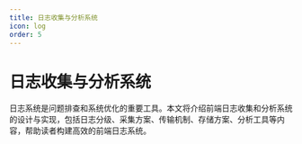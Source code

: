 ```yaml
---
title: 日志收集与分析系统
icon: log
order: 5
---
```


# 日志收集与分析系统

日志系统是问题排查和系统优化的重要工具。本文将介绍前端日志收集和分析系统的设计与实现，包括日志分级、采集方案、传输机制、存储方案、分析工具等内容，帮助读者构建高效的前端日志系统。
